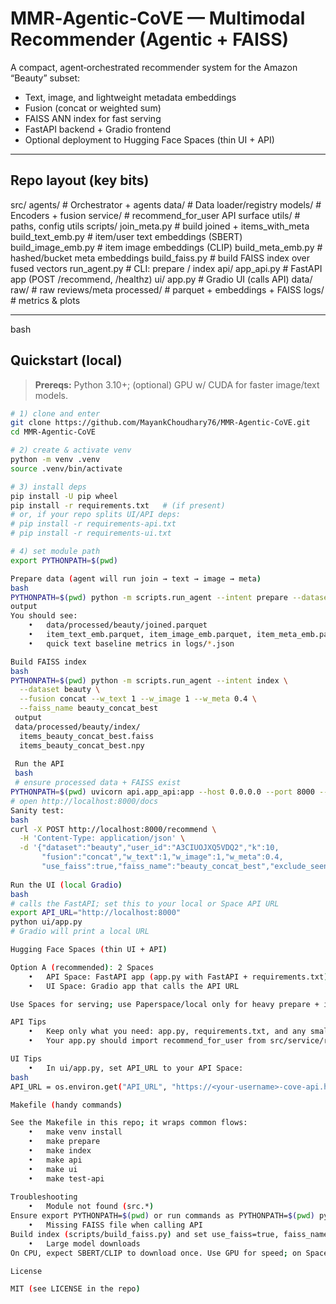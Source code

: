# MMR‑Agentic‑CoVE — Multimodal Recommender (Agentic + FAISS)

A compact, agent‑orchestrated recommender system for the Amazon “Beauty” subset:
- Text, image, and lightweight metadata embeddings
- Fusion (concat or weighted sum)
- FAISS ANN index for fast serving
- FastAPI backend + Gradio frontend
- Optional deployment to Hugging Face Spaces (thin UI + API)

---

## Repo layout (key bits)

src/
agents/              # Orchestrator + agents
data/                # Data loader/registry
models/              # Encoders + fusion
service/             # recommend_for_user API surface
utils/               # paths, config utils
scripts/
join_meta.py         # build joined + items_with_meta
build_text_emb.py    # item/user text embeddings (SBERT)
build_image_emb.py   # item image embeddings (CLIP)
build_meta_emb.py    # hashed/bucket meta embeddings
build_faiss.py       # build FAISS index over fused vectors
run_agent.py         # CLI: prepare / index
api/
app_api.py           # FastAPI app (POST /recommend, /healthz)
ui/
app.py               # Gradio UI (calls API)
data/
raw/                 # raw reviews/meta
processed/           # parquet + embeddings + FAISS
logs/                  # metrics & plots

---

bash
## Quickstart (local)

> **Prereqs:** Python 3.10+; (optional) GPU w/ CUDA for faster image/text models.

```bash
# 1) clone and enter
git clone https://github.com/MayankChoudhary76/MMR-Agentic-CoVE.git
cd MMR-Agentic-CoVE

# 2) create & activate venv
python -m venv .venv
source .venv/bin/activate

# 3) install deps
pip install -U pip wheel
pip install -r requirements.txt   # (if present)
# or, if your repo splits UI/API deps:
# pip install -r requirements-api.txt
# pip install -r requirements-ui.txt

# 4) set module path
export PYTHONPATH=$(pwd)

Prepare data (agent will run join → text → image → meta)
bash
PYTHONPATH=$(pwd) python -m scripts.run_agent --intent prepare --dataset beauty
output
You should see:
	•	data/processed/beauty/joined.parquet
	•	item_text_emb.parquet, item_image_emb.parquet, item_meta_emb.parquet
	•	quick text baseline metrics in logs/*.json

Build FAISS index
bash
PYTHONPATH=$(pwd) python -m scripts.run_agent --intent index \
  --dataset beauty \
  --fusion concat --w_text 1 --w_image 1 --w_meta 0.4 \
  --faiss_name beauty_concat_best
 output 
 data/processed/beauty/index/
  items_beauty_concat_best.faiss
  items_beauty_concat_best.npy
  
 Run the API
 bash
 # ensure processed data + FAISS exist
PYTHONPATH=$(pwd) uvicorn api.app_api:app --host 0.0.0.0 --port 8000 --reload
# open http://localhost:8000/docs
Sanity test:
bash
curl -X POST http://localhost:8000/recommend \
  -H 'Content-Type: application/json' \
  -d '{"dataset":"beauty","user_id":"A3CIUOJXQ5VDQ2","k":10,
       "fusion":"concat","w_text":1,"w_image":1,"w_meta":0.4,
       "use_faiss":true,"faiss_name":"beauty_concat_best","exclude_seen":true}'
       
Run the UI (local Gradio)
bash
# calls the FastAPI; set this to your local or Space API URL
export API_URL="http://localhost:8000"
python ui/app.py
# Gradio will print a local URL

Hugging Face Spaces (thin UI + API)

Option A (recommended): 2 Spaces
	•	API Space: FastAPI app (app.py with FastAPI + requirements.txt)
	•	UI Space: Gradio app that calls the API URL

Use Spaces for serving; use Paperspace/local only for heavy prepare + index (then copy the built data/processed/.../index to the API Space repo if you want it to serve without regenerating).

API Tips
	•	Keep only what you need: app.py, requirements.txt, and any small artifacts (index files for the demo dataset).
	•	Your app.py should import recommend_for_user from src/service/recommender or bundle only the minimal service code you need.

UI Tips
	•	In ui/app.py, set API_URL to your API Space:
bash
API_URL = os.environ.get("API_URL", "https://<your-username>-cove-api.hf.space")

Makefile (handy commands)

See the Makefile in this repo; it wraps common flows:
	•	make venv install
	•	make prepare
	•	make index
	•	make api
	•	make ui
	•	make test-api
    
Troubleshooting
	•	Module not found (src.*)
Ensure export PYTHONPATH=$(pwd) or run commands as PYTHONPATH=$(pwd) python ....
	•	Missing FAISS file when calling API
Build index (scripts/build_faiss.py) and set use_faiss=true, faiss_name to the saved name.
	•	Large model downloads
On CPU, expect SBERT/CLIP to download once. Use GPU for speed; on Spaces, prefer prebuilt artifacts.

License

MIT (see LICENSE in the repo)